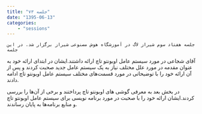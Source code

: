 ```yaml
---
title: "جلسه ۷۳"
date: "1395-06-13"
categories:
    - "sessions"
---
```

    جلسه هفتاد سوم شیراز لاگ در آموزشگاه هوش مصنوعی شیراز برگزار شد. در این جلسه
آقای شجاعی در مورد سیستم عامل اوبونتو تاچ ارائه داشتند.ایشان در ابتدای ارائه
خود به عنوان مقدمه در مورد علل مختلف نیاز به یک سیستم عامل جدید صحبت کردند و
پس از آن ارائه خود را با توضیحاتی در مورد قسمت‌های مختلف سیستم عامل اوبونتو
تاچ ادامه دادند.

در بخش بعد به معرفی گوشی های اوبونتو تاچ پرداختند و برخی از آن‌ها را بررسی
کردند.ایشان ارائه خود را با صحبت در مورد برنامه نویسی برای سیستم عامل اوبونتو
تاچ و منابع برنامه‌ها به پایان رساندند.

